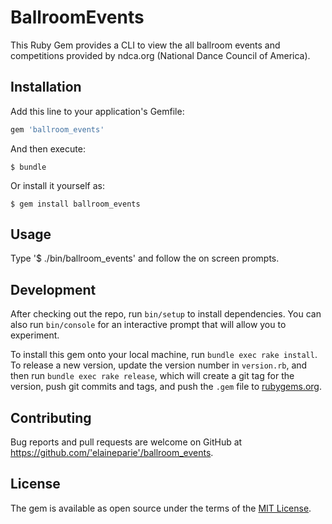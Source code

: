 # BallroomEvents

This Ruby Gem provides a CLI to view the all ballroom events and competitions provided by ndca.org (National Dance Council of America).


## Installation

Add this line to your application's Gemfile:

```ruby
gem 'ballroom_events'
```

And then execute:

    $ bundle

Or install it yourself as:

    $ gem install ballroom_events

## Usage

Type '$ ./bin/ballroom_events' and follow the on screen prompts.



## Development

After checking out the repo, run `bin/setup` to install dependencies. You can also run `bin/console` for an interactive prompt that will allow you to experiment.

To install this gem onto your local machine, run `bundle exec rake install`. To release a new version, update the version number in `version.rb`, and then run `bundle exec rake release`, which will create a git tag for the version, push git commits and tags, and push the `.gem` file to [rubygems.org](https://rubygems.org).

## Contributing

Bug reports and pull requests are welcome on GitHub at https://github.com/'elaineparie'/ballroom_events.

## License

The gem is available as open source under the terms of the [MIT License](http://opensource.org/licenses/MIT).
